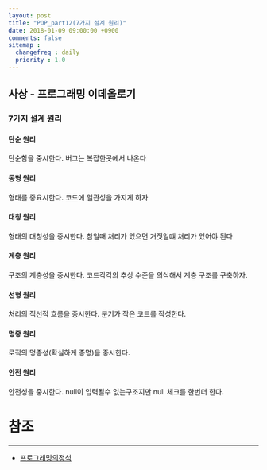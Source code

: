 ```yaml
---
layout: post
title: "POP_part12(7가지 설계 원리)"
date: 2018-01-09 09:00:00 +0900
comments: false
sitemap :
  changefreq : daily
  priority : 1.0
---
```


## 사상 - 프로그래밍 이데올로기

### 7가지 설계 원리

#### 단순 원리

단순함을 중시한다. 버그는 복잡한곳에서 나온다

#### 동형 원리

형태를 중요시한다. 코드에 일관성을 가지게 하자

#### 대칭 원리

형태의 대칭성을 중시한다. 참일때 처리가 있으면 거짓일떄 처리가 있어야 된다

#### 계층 원리

구조의 계층성을 중시한다. 코드각각의 추상 수준을 의식해서 계층 구조를 구축하자.

#### 선형 원리

처리의 직선적 흐름을 중시한다. 분기가 작은 코드를 작성한다.

#### 명증 원리

로직의 명증성(확실하게 증명)을 중시한다.

#### 안전 원리

안전성을 중시한다. null이 입력될수 없는구조지만 null 체크를 한번더 한다.


# 참조
-----
* [프로그래밍의정석](http://www.yes24.com/24/Goods/55254076?Acode=101)

